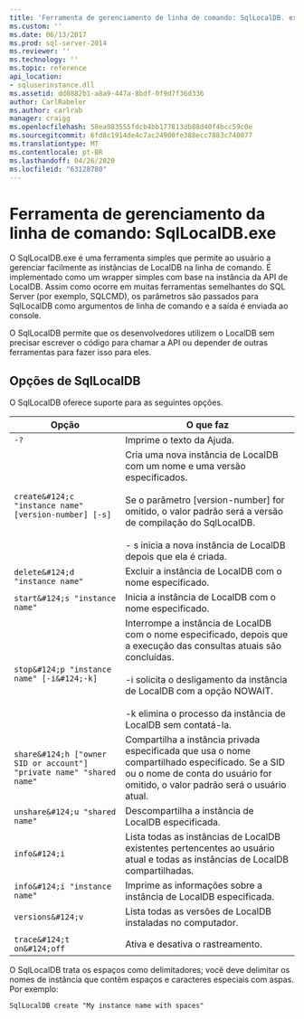 ```yaml
---
title: 'Ferramenta de gerenciamento de linha de comando: SqlLocalDB. exe | Microsoft Docs'
ms.custom: ''
ms.date: 06/13/2017
ms.prod: sql-server-2014
ms.reviewer: ''
ms.technology: ''
ms.topic: reference
api_location:
- sqluserinstance.dll
ms.assetid: dd0882b1-a8a9-447a-8bdf-0f9d7f36d336
author: CarlRabeler
ms.author: carlrab
manager: craigg
ms.openlocfilehash: 58ea983555fdcb4bb177813db88d40f4bcc59c0e
ms.sourcegitcommit: 6fd8c1914de4c7ac24900fe388ecc7883c740077
ms.translationtype: MT
ms.contentlocale: pt-BR
ms.lasthandoff: 04/26/2020
ms.locfileid: "63128780"
---
```

# <a name="command-line-management-tool-sqllocaldbexe"></a>Ferramenta de gerenciamento da linha de comando: SqlLocalDB.exe
  O SqlLocalDB.exe é uma ferramenta simples que permite ao usuário a gerenciar facilmente as instâncias de LocalDB na linha de comando. É implementado como um wrapper simples com base na instância da API de LocalDB. Assim como ocorre em muitas ferramentas semelhantes do SQL Server (por exemplo, SQLCMD), os parâmetros são passados para SqlLocalDB como argumentos de linha de comando e a saída é enviada ao console.  
  
 O SqlLocalDB permite que os desenvolvedores utilizem o LocalDB sem precisar escrever o código para chamar a API ou depender de outras ferramentas para fazer isso para eles.  
  
## <a name="sqllocaldb-options"></a>Opções de SqlLocalDB  
 O SqlLocalDB oferece suporte para as seguintes opções.  
  
|Opção|O que faz|  
|------------|------------------|  
|`-?`|Imprime o texto da Ajuda.|  
|`create&#124;c "instance name" [version-number] [-s]`|Cria uma nova instância de LocalDB com um nome e uma versão especificados.<br /><br /> Se o parâmetro [version-number] for omitido, o valor padrão será a versão de compilação do SqlLocalDB.<br /><br /> - s inicia a nova instância de LocalDB depois que ela é criada.|  
|`delete&#124;d "instance name"`|Excluir a instância de LocalDB com o nome especificado.|  
|`start&#124;s "instance name"`|Inicia a instância de LocalDB com o nome especificado.|  
|`stop&#124;p "instance name" [-i&#124;-k]`|Interrompe a instância de LocalDB com o nome especificado, depois que a execução das consultas atuais são concluídas.<br /><br /> -i solicita o desligamento da instância de LocalDB com a opção NOWAIT.<br /><br /> -k elimina o processo da instância de LocalDB sem contatá-la.|  
|`share&#124;h ["owner SID or account"] "private name" "shared name"`|Compartilha a instância privada especificada que usa o nome compartilhado especificado. Se a SID ou o nome de conta do usuário for omitido, o valor padrão será o usuário atual.|  
|`unshare&#124;u "shared name"`|Descompartilha a instância de LocalDB especificada.|  
|`info&#124;i`|Lista todas as instâncias de LocalDB existentes pertencentes ao usuário atual e todas as instâncias de LocalDB compartilhadas.|  
|`info&#124;i "instance name"`|Imprime as informações sobre a instância de LocalDB especificada.|  
|`versions&#124;v`|Lista todas as versões de LocalDB instaladas no computador.|  
|||  
|`trace&#124;t on&#124;off`|Ativa e desativa o rastreamento.|  
  
 O SqlLocalDB trata os espaços como delimitadores; você deve delimitar os nomes de instância que contêm espaços e caracteres especiais com aspas. Por exemplo:  
  
 `SqlLocalDB create "My instance name with spaces"`  
  
  
